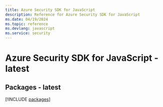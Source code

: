 ```yaml
---
title: Azure Security SDK for JavaScript
description: Reference for Azure Security SDK for JavaScript
ms.date: 04/19/2024
ms.topic: reference
ms.devlang: javascript
ms.service: security
---
```

# Azure Security SDK for JavaScript - latest
## Packages - latest
[!INCLUDE [packages](security-index.md)]